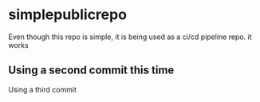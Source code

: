 # simplepublicrepo
<p>Even though this repo is simple, it is being used as a ci/cd pipeline repo. it works</p>
<h2>Using a second commit this time</h2>
<p>Using a third commit</p>

